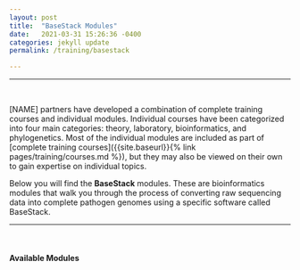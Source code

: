 ```yaml
---
layout: post
title:  "BaseStack Modules"
date:   2021-03-31 15:26:36 -0400
categories: jekyll update
permalink: /training/basestack

---
```



---
<br>

[NAME] partners have developed a combination of complete training courses and individual modules. Individual courses have been categorized into four main categories: theory, laboratory, bioinformatics, and phylogenetics. Most of the individual modules are included as part of [complete training courses]({{site.baseurl}}{% link pages/training/courses.md %}), but they may also be viewed on their own to gain expertise on individual topics.

Below you will find the **BaseStack** modules. These are bioinformatics modules that walk you through the process of converting raw sequencing data into complete pathogen genomes using a specific software called BaseStack.

---

<br>

#### Available Modules